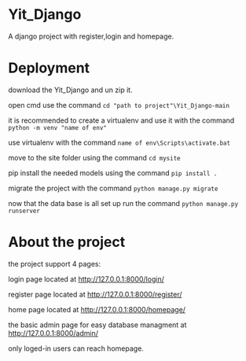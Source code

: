 # Yit_Django

A django project with register,login and homepage.

# Deployment
download the Yit_Django and un zip it.

open cmd use the command ```cd "path to project"\Yit_Django-main```

it is recommended to create a virtualenv and use it with the command ```python -m venv "name of env"```

use virtualenv with the command
```name of env\Scripts\activate.bat```

move to the site folder using the command ```cd mysite```

pip install the needed models using the command ```pip install .```

migrate the project with the command ```python manage.py migrate```

now that the data base is all set up run the command ```python manage.py runserver```

# About the project

the project support 4 pages:

login page located at http://127.0.0.1:8000/login/

register page located at http://127.0.0.1:8000/register/

home page located at http://127.0.0.1:8000/homepage/

the basic admin page for easy database managment at http://127.0.0.1:8000/admin/

only loged-in users can reach homepage.
